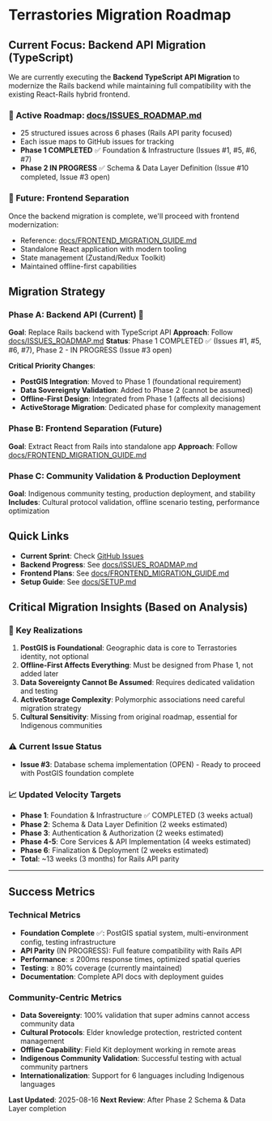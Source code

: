 # Terrastories Migration Roadmap

## Current Focus: Backend API Migration (TypeScript)

We are currently executing the **Backend TypeScript API Migration** to modernize the Rails backend while maintaining full compatibility with the existing React-Rails hybrid frontend.

### 📍 Active Roadmap: [docs/ISSUES_ROADMAP.md](./docs/ISSUES_ROADMAP.md)

- 25 structured issues across 6 phases (Rails API parity focused)
- Each issue maps to GitHub issues for tracking
- **Phase 1 COMPLETED** ✅ Foundation & Infrastructure (Issues #1, #5, #6, #7)
- **Phase 2 IN PROGRESS** ✅ Schema & Data Layer Definition (Issue #10 completed, Issue #3 open)

### 🔮 Future: Frontend Separation

Once the backend migration is complete, we'll proceed with frontend modernization:

- Reference: [docs/FRONTEND_MIGRATION_GUIDE.md](./docs/FRONTEND_MIGRATION_GUIDE.md)
- Standalone React application with modern tooling
- State management (Zustand/Redux Toolkit)
- Maintained offline-first capabilities

## Migration Strategy

### Phase A: Backend API (Current) 🚧

**Goal**: Replace Rails backend with TypeScript API
**Approach**: Follow [docs/ISSUES_ROADMAP.md](./docs/ISSUES_ROADMAP.md)
**Status**: Phase 1 COMPLETED ✅ (Issues #1, #5, #6, #7), Phase 2 - IN PROGRESS (Issue #3 open)

**Critical Priority Changes**:

- **PostGIS Integration**: Moved to Phase 1 (foundational requirement)
- **Data Sovereignty Validation**: Added to Phase 2 (cannot be assumed)
- **Offline-First Design**: Integrated from Phase 1 (affects all decisions)
- **ActiveStorage Migration**: Dedicated phase for complexity management

### Phase B: Frontend Separation (Future)

**Goal**: Extract React from Rails into standalone app
**Approach**: Follow [docs/FRONTEND_MIGRATION_GUIDE.md](./docs/FRONTEND_MIGRATION_GUIDE.md)

### Phase C: Community Validation & Production Deployment

**Goal**: Indigenous community testing, production deployment, and stability
**Includes**: Cultural protocol validation, offline scenario testing, performance optimization

## Quick Links

- **Current Sprint**: Check [GitHub Issues](https://github.com/Terrastories/terrastories-api/issues)
- **Backend Progress**: See [docs/ISSUES_ROADMAP.md](./docs/ISSUES_ROADMAP.md)
- **Frontend Plans**: See [docs/FRONTEND_MIGRATION_GUIDE.md](./docs/FRONTEND_MIGRATION_GUIDE.md)
- **Setup Guide**: See [docs/SETUP.md](./docs/SETUP.md)

## Critical Migration Insights (Based on Analysis)

### 🚨 Key Realizations

1. **PostGIS is Foundational**: Geographic data is core to Terrastories identity, not optional
2. **Offline-First Affects Everything**: Must be designed from Phase 1, not added later
3. **Data Sovereignty Cannot Be Assumed**: Requires dedicated validation and testing
4. **ActiveStorage Complexity**: Polymorphic associations need careful migration strategy
5. **Cultural Sensitivity**: Missing from original roadmap, essential for Indigenous communities

### ⚠️ Current Issue Status

- **Issue #3**: Database schema implementation (OPEN) - Ready to proceed with PostGIS foundation complete

### 📈 Updated Velocity Targets

- **Phase 1**: Foundation & Infrastructure ✅ COMPLETED (3 weeks actual)
- **Phase 2**: Schema & Data Layer Definition (2 weeks estimated)
- **Phase 3**: Authentication & Authorization (2 weeks estimated)
- **Phase 4-5**: Core Services & API Implementation (4 weeks estimated)
- **Phase 6**: Finalization & Deployment (2 weeks estimated)
- **Total**: ~13 weeks (3 months) for Rails API parity

---

## Success Metrics

### Technical Metrics

- **Foundation Complete** ✅: PostGIS spatial system, multi-environment config, testing infrastructure
- **API Parity** (IN PROGRESS): Full feature compatibility with Rails API
- **Performance**: ≤ 200ms response times, optimized spatial queries
- **Testing**: ≥ 80% coverage (currently maintained)
- **Documentation**: Complete API docs with deployment guides

### Community-Centric Metrics

- **Data Sovereignty**: 100% validation that super admins cannot access community data
- **Cultural Protocols**: Elder knowledge protection, restricted content management
- **Offline Capability**: Field Kit deployment working in remote areas
- **Indigenous Community Validation**: Successful testing with actual community partners
- **Internationalization**: Support for 6 languages including Indigenous languages

**Last Updated**: 2025-08-16
**Next Review**: After Phase 2 Schema & Data Layer completion

